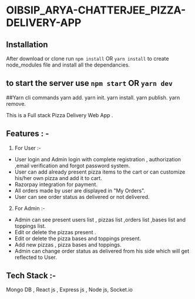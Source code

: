 # OIBSIP_ARYA-CHATTERJEE_PIZZA-DELIVERY-APP

## Installation 
After download or clone run `npm install` OR `yarn install` to create node_modules file and install all the dependancies.

## to start the server use  `npm start` OR `yarn dev`

##Yarn cli commands
    yarn add.
    yarn init.
    yarn install.
    yarn publish.
    yarn remove.

This is a Full stack Pizza Delivery Web App .

## Features : -

1. For User :-

-   User login and Admin login with complete registration , authorization ,email verification and forgot password system.
-   User can add already present pizza items to the cart or can customize his/her own pizza and add it to cart.
-   Razorpay integration for payment.
-   All orders made by user are displayed in "My Orders".
-   User can see order status as delivered or not delivered.

2. For Admin :-

-   Admin can see present users list , pizzas list ,orders list ,bases list and toppings list.
-   Edit or delete the pizzas present .
-   Edit or delete the pizza bases and toppings present.
-   Add new pizzas , pizza bases and toppings.
-   Admin can change order status as delivered from his side which will get reflected to User.

## Tech Stack :-

Mongo DB , React js , Express js , Node js, Socket.io
